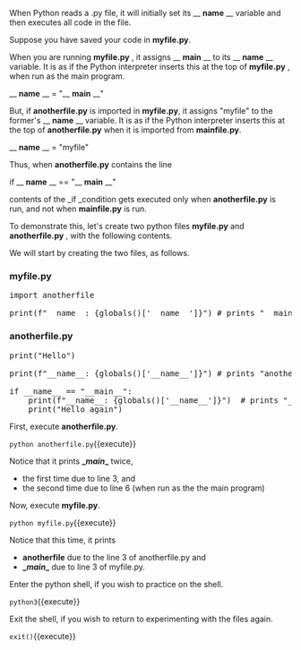 When Python reads a .py file, it will initially set its \_\_ **name** \_\_ variable and then executes all code in the file.

Suppose you have saved your code in  **myfile.py**.

When you are running  **myfile.py** , it assigns \_\_ **main** \_\_ to its \_\_ **name** \_\_ variable. It is as if the Python interpreter inserts this at the top of  **myfile.py** , when run as the main program.

\_\_ **name** \_\_ = "\_\_ **main** \_\_"

But, if **anotherfile.py** is imported in **myfile.py**, it assigns "myfile" to the former's  \_\_ **name** \_\_ variable. It is as if the Python interpreter inserts this at the top of  **anotherfile.py**  when it is imported from  **mainfile.py**.

\_\_ **name** \_\_  = "myfile"

Thus, when  **anotherfile.py**  contains the line

if \_\_ **name** \_\_ == "\_\_ **main** \_\_"

contents of the _if _condition gets executed only when  **anotherfile.py**  is run, and not when  **mainfile.py**  is run.

To demonstrate this, let's create two python files  **myfile.py**  and  **anotherfile.py** , with the following contents.

We will start by creating the two files, as follows.

### myfile.py
<pre class="file" data-filename="myfile.py" data-target="replace">
import anotherfile

print(f"__name__: {globals()['__name__']}") # prints "__main__"
</pre>

### anotherfile.py
<pre class="file" data-filename="anotherfile.py" data-target="replace">
print("Hello")

print(f"__name__: {globals()['__name__']}") # prints "anotherfile" when myfile.py is run, "__main__" when anotherfile.py is run.

if __name__ == "__main__":
	print(f"__name__: {globals()['__name__']}")  # prints "__main__" in both cases.
	print("Hello again")
</pre>


First, execute **anotherfile.py**.

`python anotherfile.py`{{execute}}

Notice that it prints **\__main__** twice, 
- the first time due to line 3, and
- the second time due to line 6 (when run as the the main program)

Now, execute **myfile.py**.

`python myfile.py`{{execute}}

Notice that this time, it prints
- **anotherfile** due to the line 3 of anotherfile.py and 
- **\__main__** due to line 3 of myfile.py.

Enter the python shell, if you wish to practice on the shell.

`python3`{{execute}}

Exit the shell, if you wish to return to experimenting with the files again.

`exit()`{{execute}}